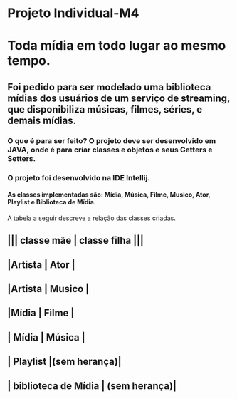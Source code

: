 # Projeto Individual-M4 
# Toda mídia em todo lugar ao mesmo tempo.
## Foi pedido para ser modelado uma biblioteca mídias dos usuários de um serviço de streaming, que disponibiliza músicas, filmes, séries, e demais mídias.
### O que é para ser feito? O projeto deve ser desenvolvido em JAVA, onde é para criar classes e objetos e seus Getters e Setters.
### O projeto foi desenvolvido na IDE Intellij.
#### As classes implementadas são: Mídia, Música, Filme, Musico, Ator, Playlist e Biblioteca de Mídia.
A tabela a seguir descreve a relação das classes criadas.


||| classe mãe | classe filha |||
-------------------------
|Artista   |   Ator     |
------------------------
|Artista   |  Musico    |
------------------------
|Mídia     |   Filme    |
------------------------
| Mídia    | Música     |
------------------
| Playlist |(sem herança)|
------------------
| biblioteca de Mídia | (sem herança)|
--------------------------------------
